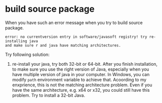 # build source package
When you have such an error message when you try to build source package.
```
error: no currentversion entry in software/javasoft registry! try re-installing java 
and make sure r and java have matching architectures.
```
Try following solution:
1. re-install your java, try both 32-bit or 64-bit. After you finish installation, to make sure you use the right version of Java,
especially when you have multiple version of java in your computer. In Windows, you can modify `path` environment variable to achieve that.
Acoording to my enxprience, this is not the matching architecture problem. Even if you have the same architecture, e.g. x64 or x32, you 
could still have this problem. Try to install a 32-bit Java.
